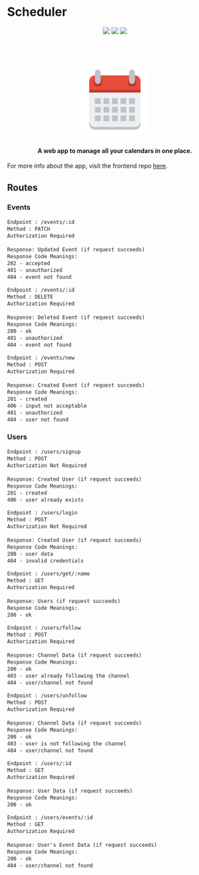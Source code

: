 # Scheduler
<p align=center>
  <img src='https://img.shields.io/github/issues/bhagwatgarg/scheduler-backend'>
  <img src='https://img.shields.io/github/forks/bhagwatgarg/scheduler-backend'>
  <img src='https://img.shields.io/github/stars/bhagwatgarg/scheduler-backend'>
</p>
<h1 align="center">
  <br>
  <img src="https://github.com/bhagwatgarg/scheduler-frontend/blob/master/public/favicon.png?raw=true" alt="Scheduler" width="160">
</h1>

<h4 align="center">A web app to manage all your calendars in one place.</h4>

For more info about the app, visit the frontend repo [here](https://github.com/bhagwatgarg/scheduler-frontend).

## Routes
### Events
```
Endpoint : /events/:id
Method : PATCH
Authorization Required

Response: Updated Event (if request succeeds)
Response Code Meanings:
202 - accepted
401 - unauthorized
404 - event not found
```
```
Endpoint : /events/:id
Method : DELETE
Authorization Required

Response: Deleted Event (if request succeeds)
Response Code Meanings:
200 - ok
401 - unauthorized
404 - event not found
```
```
Endpoint : /events/new
Method : POST
Authorization Required

Response: Created Event (if request succeeds)
Response Code Meanings:
201 - created
406 - input not acceptable
401 - unauthorized
404 - user not found
```

### Users
```
Endpoint : /users/signup
Method : POST
Authorization Not Required

Response: Created User (if request succeeds)
Response Code Meanings:
201 - created
406 - user already exists
```
```
Endpoint : /users/login
Method : POST
Authorization Not Required

Response: Created User (if request succeeds)
Response Code Meanings:
200 - user data
404 - invalid credentials
```
```
Endpoint : /users/get/:name
Method : GET
Authorization Required

Response: Users (if request succeeds)
Response Code Meanings:
200 - ok
```
```
Endpoint : /users/follow
Method : POST
Authorization Required

Response: Channel Data (if request succeeds)
Response Code Meanings:
200 - ok
403 - user already following the channel
404 - user/channel not found
```
```
Endpoint : /users/unfollow
Method : POST
Authorization Required

Response: Channel Data (if request succeeds)
Response Code Meanings:
200 - ok
403 - user is not following the channel
404 - user/channel not found
```
```
Endpoint : /users/:id
Method : GET
Authorization Required

Response: User Data (if request succeeds)
Response Code Meanings:
200 - ok
```
```
Endpoint : /users/events/:id
Method : GET
Authorization Required

Response: User's Event Data (if request succeeds)
Response Code Meanings:
200 - ok
404 - user/channel not found
```